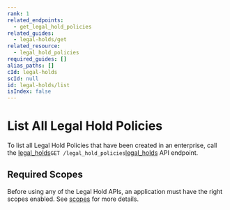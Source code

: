 ```yaml
---
rank: 1
related_endpoints:
  - get_legal_hold_policies
related_guides:
  - legal-holds/get
related_resource:
  - legal_hold_policies
required_guides: []
alias_paths: []
cId: legal-holds
scId: null
id: legal-holds/list
isIndex: false
---
```

# List All Legal Hold Policies

To list all Legal Hold Policies that have been created in an enterprise, call
the [legal_holds][legal_holds]`GET /legal_hold_policies`[legal_holds][legal_holds] API endpoint.

<Samples id="get_legal_hold_policies">

</Samples>

## Required Scopes

Before using any of the Legal Hold APIs, an application must have the right
scopes enabled. See [scopes][scopes] for more details.

[legal_holds]: e://get_legal_hold_policies

[scopes]: g://legal-holds#required-scopes
